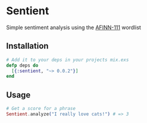 # Sentient

Simple sentiment analysis using the [AFINN-111](http://www2.imm.dtu.dk/pubdb/views/publication_details.php?id=6010) wordlist

## Installation

```elixir
# Add it to your deps in your projects mix.exs
defp deps do
  [{:sentient, "~> 0.0.2"}]
end
```

## Usage

```elixir
# Get a score for a phrase
Sentient.analyze("I really love cats!") # => 3
```
